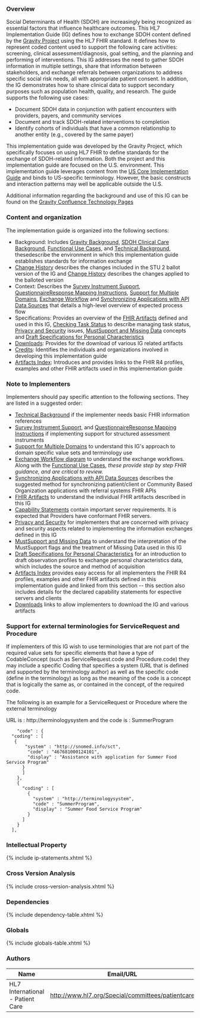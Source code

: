 ### Overview

Social Determinants of Health (SDOH) are increasingly being recognized as essential factors that influence healthcare outcomes. This HL7 Implementation Guide (IG) defines how to exchange SDOH content defined by the [Gravity Project]( https://confluence.hl7.org/display/GRAV/The+Gravity+Project) using the HL7 FHIR standard. It defines how to represent coded content used to support the following care activities: screening, clinical assessment/diagnosis, goal setting, and the planning and performing of interventions. This IG addresses the need to gather SDOH information in multiple settings, share that information between stakeholders, and exchange referrals between organizations to address specific social risk needs, all with appropriate patient consent.  In addition, the IG demonstrates how to share clinical data to support secondary purposes such as population health, quality, and research. The guide supports the following use cases:

* 	Document SDOH data in conjunction with patient encounters with providers, payers, and community services
* 	Document and track SDOH-related interventions to completion
* 	Identify cohorts of individuals that have a common relationship to another entity (e.g., covered by the same payer)


This implementation guide was developed by the Gravity Project, which specifically focuses on using HL7 FHIR to define standards for the exchange of SDOH-related information.  Both the project and this implementation guide are focused on the U.S. environment.  This implementation guide leverages content from the [US Core Implementation Guide](https://www.hl7.org/fhir/us/core/) and binds to US-specific terminology.  However, the basic constructs and interaction patterns may well be applicable outside the U.S.

Additional information regarding the background and use of this IG can be found on the [Gravity Confluence Technology Pages](https://confluence.hl7.org/display/GRAV/Technical+Workstream+Dashboard)

### Content and organization

The implementation guide is organized into the following sections:

* Background: Includes [Gravity Background](gravity_background.html), [SDOH Clinical Care Background](sdoh_clinical_care_background.html), [Functional Use Cases](functional_use_cases.html), and [Technical Background](technical_background.html), thesedescribe the environment in which this implementation guide establishes standards for information exchange
* [Change History](stu2_ballot_changes.html) describes the changes included in the STU 2 ballot version of the IG and [Change History](stu2_publication_changes.html) describes the changes applied to the balloted version
* Context: Describes the [Survey Instrument Support](survey_instrument_support.html),[ QuestionnaireResponse Mapping Instructions](mapping_instructions.html), [Support for Multiple Domains](support_for_multiple_domains.html), [Exchange Workflow](exchange_workflow.html) and [Synchronizing Applications with API Data Sources](synchronizing_applications_with_api_data_sources.html) that details a high-level overview of expected process flow
* Specifications: Provides an overview of the [FHIR Artifacts](fhir_artifacts_overview.html) defined and used in this IG, [Checking Task Status](checking_task_status.html) to describe managing task status, [Privacy and Security](privacy_and_security.html) issues,  [MustSupport and Missing Data](mustsupport_and_missing_data.html) concepts and [Draft Specifications for Personal Characteristics](draft_specifications_for_personal_characteristics.html)
* [Downloads](downloads.html): Provides for the download of various IG related artifacts
* [Credits](credits.html): Identifies the individuals and organizations involved in developing this implementation guide
* [Artifacts Index](artifacts.html):  Introduces and provides links to the FHIR R4 profiles, examples and other FHIR artifacts used in this implementation guide

### Note to Implementers

Implementers should pay specific attention to the following sections. They are listed in a suggested order:

* [Technical Background](technical_background.html) if the implementer needs basic FHIR information references
* [Survey Instrument Support](survey_instrument_support.html), and [ QuestionnaireResponse Mapping Instructions](mapping_instructions.html) if implementing support for structured assessment instruments
* [Support for Multiple Domains](support_for_multiple_domains.html) to understand this IG's approach to domain specific value sets and terminology use
* [Exchange Workflow diagram](exchange_workflow.html) to understand the exchange workflows. Along with the [Functional Use Cases](functional_use_cases.html),
   *these provide step by step FHIR guidance, and are critical to review.*
* [Synchronizing Applications with API Data Sources](synchronizing_applications_with_api_data_sources.html) describes the suggested method for synchronizing patient/client or Community Based Organization applications with referral systems FHIR APIs
* [FHIR Artifacts](fhir_artifacts_overview.html) to understand the individual FHIR artifacts described in this IG
* [Capability Statements](artifacts.html#behavior-capability-statements) contain important server requirements. It is expected that Providers have conformant FHIR servers.
* [Privacy and Security](privacy_and_security.html) for implementers that are concerned with privacy and security aspects related to implementing the information exchanges defined in this IG
* [MustSupport and Missing Data](mustsupport_and_missing_data.html) to understand the interpretation of the MustSupport flags and the treatment of Missing Data used in this IG
* [Draft Specifications for Personal Characteristics](draft_specifications_for_personal_characteristics.html) for an introduction to draft observation profiles to exchange personal characteristics data, which includes the source and method of acquisition
* [Artifacts Index](artifacts.html) provides easy access for all implementers the FHIR R4 profiles, examples and other FHIR artifacts defined in this implementation guide and linked from this section -- this section also includes details for the declared capability statements for espective servers and clients
* [Downloads](downloads.html) links to allow implementers to download the IG and various artifacts

### Support for external terminologies for ServiceRequest and Procedure

If implementers of this IG wish to use terminologies that are not part of the required value sets for specific elements that have a type of CodableConcept (such as ServiceRequest.code and Procedure.code) they may include a specific Coding that specifies a system (URL that is defined and supported by the terminology author) as well as the specific code (define in the terminology) as long as the meaning of the code is a concept that is logically the same as, or contained in the concept, of the required code.

The following is an example for a ServiceRequest or Procedure where the external terminology

URL is  : http://terminologysystem and the code is : SummerProgram

		"code" : {
  	  "coding" : [
   	   {
 	       "system" : "http://snomed.info/sct",
	        "code" : "467681000124101",
	        "display" : "Assistance with application for Summer Food Service Program"
	      }
	      ]
	    },
	    {
	      "coding" : [
	        {
	          "system" : "http://terminologysystem",
	          "code" : "SummerProgram",
	          "display" : "Summer Food Service Program"
	        }
	      ]
	    }
	  ],

### Intellectual Property
{% include ip-statements.xhtml %}

### Cross Version Analysis
{% include cross-version-analysis.xhtml %}

### Dependencies
{% include dependency-table.xhtml %}

### Globals
{% include globals-table.xhtml %}



### Authors

<table>
<thead>
<tr>
<th>Name</th>
<th>Email/URL</th>
</tr>
</thead>
<tbody>
<tr>
<td>HL7 International - Patient Care</td>
<td><a href="http://www.hl7.org/Special/committees/patientcare" target="_new">http://www.hl7.org/Special/committees/patientcare</a></td>
</tr>
</tbody>
</table>
